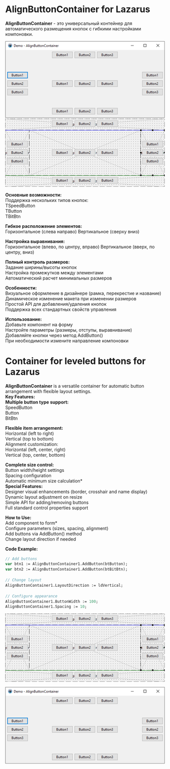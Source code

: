 # AlignButtonContainer for Lazarus

**AlignButtonContainer** - это универсальный контейнер для автоматического размещения кнопок с гибкими настройками компоновки.

![image](/demo.png "image")
![image](/image.png "image")  

**Основные возможности:**</br>
Поддержка нескольких типов кнопок:</br>
TSpeedButton</br>
TButton</br>
TBitBtn</br>

**Гибкое расположение элементов:**</br>
Горизонтальное (слева направо)
Вертикальное (сверху вниз)

**Настройка выравнивания:**</br>
Горизонтальное (влево, по центру, вправо)
Вертикальное (вверх, по центру, вниз)

**Полный контроль размеров:**</br>
Задание ширины/высоты кнопок</br>
Настройка промежутков между элементами</br>
Автоматический расчет минимальных размеров</br>

**Особенности:**</br>
Визуальное оформление в дизайнере (рамка, перекрестие и название)</br>
Динамическое изменение макета при изменении размеров</br>
Простой API для добавления/удаления кнопок</br>
Поддержка всех стандартных свойств управления</br>

**Использование:**</br>
Добавьте компонент на форму</br>
Настройте параметры (размеры, отступы, выравнивание)</br>
Добавляйте кнопки через метод AddButton()</br>
При необходимости измените направление компоновки</br>

# Container for leveled buttons for Lazarus</br>

**AlignButtonContainer** is a versatile container for automatic button arrangement with flexible layout settings.</br>
**Key Features:**</br>
**Multiple button type support:**</br>
SpeedButton</br>
Button</br>
BitBtn</br>

**Flexible item arrangement:**</br>
Horizontal (left to right)</br>
Vertical (top to bottom)</br>
Alignment customization:</br>
Horizontal (left, center, right)</br>
Vertical (top, center, bottom)</br>

**Complete size control:**</br>
Button width/height settings</br>
Spacing configuration</br>
Automatic minimum size calculation*</br>
**Special Features:**</br>
Designer visual enhancements (border, crosshair and name display)</br>
Dynamic layout adjustment on resize</br>
Simple API for adding/removing buttons</br>
Full standard control properties support</br>

**How to Use:**</br>
Add component to form*</br>
Configure parameters (sizes, spacing, alignment)</br>
Add buttons via AddButton() method</br>
Change layout direction if needed</br>

**Code Example:**</br>
````pascal
// Add buttons
var btn1 := AlignButtonContainer1.AddButton(btButton);
var btn2 := AlignButtonContainer1.AddButton(btBitBtn);

// Change layout
AlignButtonContainer1.LayoutDirection := ldVertical;

// Configure appearance
AlignButtonContainer1.ButtonWidth := 100;
AlignButtonContainer1.Spacing := 10;
````

![image](/image.png "image")


![image](/demo.png "image")
